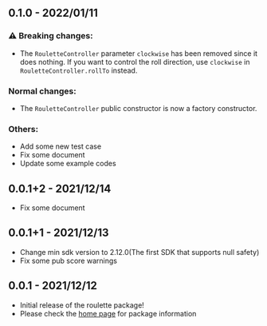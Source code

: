 ## 0.1.0 - 2022/01/11

### ⚠ Breaking changes:
  * The `RouletteController` parameter `clockwise` has been removed since it does nothing. If you want to control the roll direction, use `clockwise` in `RouletteController.rollTo` instead.

### Normal changes:
  * The `RouletteController` public constructor is now a factory constructor.

### Others:
  * Add some new test case
  * Fix some document
  * Update some example codes

## 0.0.1+2 - 2021/12/14

* Fix some document

## 0.0.1+1 - 2021/12/13

* Change min sdk version to 2.12.0(The first SDK that supports null safety)
* Fix some pub score warnings

## 0.0.1 - 2021/12/12

* Initial release of the roulette package!
* Please check the [home page](https://github.com/do9core/roulette) for package information

